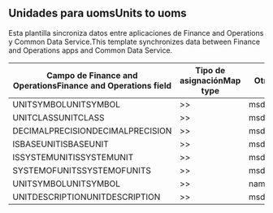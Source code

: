 ## <a name="units-to-uoms"></a><span data-ttu-id="5f744-101">Unidades para uoms</span><span class="sxs-lookup"><span data-stu-id="5f744-101">Units to uoms</span></span>

<span data-ttu-id="5f744-102">Esta plantilla sincroniza datos entre aplicaciones de Finance and Operations y Common Data Service.</span><span class="sxs-lookup"><span data-stu-id="5f744-102">This template synchronizes data between Finance and Operations apps and Common Data Service.</span></span>

<span data-ttu-id="5f744-103">Campo de Finance and Operations</span><span class="sxs-lookup"><span data-stu-id="5f744-103">Finance and Operations field</span></span> | <span data-ttu-id="5f744-104">Tipo de asignación</span><span class="sxs-lookup"><span data-stu-id="5f744-104">Map type</span></span> | <span data-ttu-id="5f744-105">Otro campo de Dynamics 365</span><span class="sxs-lookup"><span data-stu-id="5f744-105">Other Dynamics 365 field</span></span> | <span data-ttu-id="5f744-106">Valor predeterminado</span><span class="sxs-lookup"><span data-stu-id="5f744-106">Default value</span></span>
---|---|---|---
<span data-ttu-id="5f744-107">UNITSYMBOL</span><span class="sxs-lookup"><span data-stu-id="5f744-107">UNITSYMBOL</span></span> | >> | <span data-ttu-id="5f744-108">msdyn_symbol</span><span class="sxs-lookup"><span data-stu-id="5f744-108">msdyn_symbol</span></span> | 
<span data-ttu-id="5f744-109">UNITCLASS</span><span class="sxs-lookup"><span data-stu-id="5f744-109">UNITCLASS</span></span> | >> | <span data-ttu-id="5f744-110">msdyn_externalunitclassname</span><span class="sxs-lookup"><span data-stu-id="5f744-110">msdyn_externalunitclassname</span></span> | 
<span data-ttu-id="5f744-111">DECIMALPRECISION</span><span class="sxs-lookup"><span data-stu-id="5f744-111">DECIMALPRECISION</span></span> | >> | <span data-ttu-id="5f744-112">msdyn_decimalprecision</span><span class="sxs-lookup"><span data-stu-id="5f744-112">msdyn_decimalprecision</span></span> | 
<span data-ttu-id="5f744-113">ISBASEUNIT</span><span class="sxs-lookup"><span data-stu-id="5f744-113">ISBASEUNIT</span></span> | >> | <span data-ttu-id="5f744-114">msdyn_isbaseunit</span><span class="sxs-lookup"><span data-stu-id="5f744-114">msdyn_isbaseunit</span></span> | 
<span data-ttu-id="5f744-115">ISSYSTEMUNIT</span><span class="sxs-lookup"><span data-stu-id="5f744-115">ISSYSTEMUNIT</span></span> | >> | <span data-ttu-id="5f744-116">msdyn_issystemunit</span><span class="sxs-lookup"><span data-stu-id="5f744-116">msdyn_issystemunit</span></span> | 
<span data-ttu-id="5f744-117">SYSTEMOFUNITS</span><span class="sxs-lookup"><span data-stu-id="5f744-117">SYSTEMOFUNITS</span></span> | >> | <span data-ttu-id="5f744-118">msdyn_systemofunits</span><span class="sxs-lookup"><span data-stu-id="5f744-118">msdyn_systemofunits</span></span> | 
<span data-ttu-id="5f744-119">UNITSYMBOL</span><span class="sxs-lookup"><span data-stu-id="5f744-119">UNITSYMBOL</span></span> | >> | <span data-ttu-id="5f744-120">name</span><span class="sxs-lookup"><span data-stu-id="5f744-120">name</span></span> | 
<span data-ttu-id="5f744-121">UNITDESCRIPTION</span><span class="sxs-lookup"><span data-stu-id="5f744-121">UNITDESCRIPTION</span></span> | >> | <span data-ttu-id="5f744-122">msdyn_description</span><span class="sxs-lookup"><span data-stu-id="5f744-122">msdyn_description</span></span> | 
